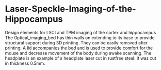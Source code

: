 # Laser-Speckle-Imaging-of-the-Hippocampus

Design elements for LSCI and TPM imaging of the cortex and hippocampus
The Optical_imaging_bed has thin walls on extending to its base to provide structural support during 3D printing. They can be easily removed after printing. A lid accompanies the bed and is used to provide comfort for the mouse and decrease movement of the body during awake scanning.
The headplate is an example of a headplate laser cut in rustfree steel. It was cut in thickness 0.5mm.
